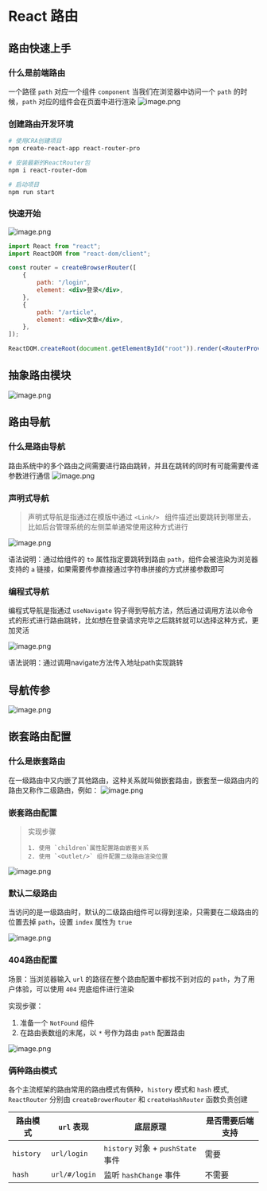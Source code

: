 # React 路由

## 路由快速上手

### 什么是前端路由

一个路径 `path` 对应一个组件 `component` 当我们在浏览器中访问一个 `path` 的时候，`path` 对应的组件会在页面中进行渲染
![image.png](assets/1-1720406867196-42.png)

### 创建路由开发环境

```bash
# 使用CRA创建项目
npm create-react-app react-router-pro

# 安装最新的ReactRouter包
npm i react-router-dom

# 启动项目
npm run start
```

### 快速开始

![image.png](assets/2-1720406867196-43.png)

```jsx
import React from "react";
import ReactDOM from "react-dom/client";

const router = createBrowserRouter([
    {
        path: "/login",
        element: <div>登录</div>,
    },
    {
        path: "/article",
        element: <div>文章</div>,
    },
]);

ReactDOM.createRoot(document.getElementById("root")).render(<RouterProvider router={router} />);
```

## 抽象路由模块

![image.png](assets/3-1720406867196-44.png)

## 路由导航

### 什么是路由导航

路由系统中的多个路由之间需要进行路由跳转，并且在跳转的同时有可能需要传递参数进行通信
![image.png](assets/4-1720406867196-45.png)

### 声明式导航

> 声明式导航是指通过在模版中通过 `<Link/> ` 组件描述出要跳转到哪里去，比如后台管理系统的左侧菜单通常使用这种方式进行

![image.png](assets/5-1720406867197-46.png)

语法说明：通过给组件的 `to` 属性指定要跳转到路由 `path`，组件会被渲染为浏览器支持的 `a` 链接，如果需要传参直接通过字符串拼接的方式拼接参数即可

### 编程式导航

编程式导航是指通过 `useNavigate` 钩子得到导航方法，然后通过调用方法以命令式的形式进行路由跳转，比如想在登录请求完毕之后跳转就可以选择这种方式，更加灵活

![image.png](assets/6-1720406867197-47.png)

语法说明：通过调用navigate方法传入地址path实现跳转

## 导航传参

![image.png](assets/7-1720406867197-48.png)

## 嵌套路由配置

### 什么是嵌套路由

在一级路由中又内嵌了其他路由，这种关系就叫做嵌套路由，嵌套至一级路由内的路由又称作二级路由，例如：
![image.png](assets/8-1720406867197-49.png)

### 嵌套路由配置

> 实现步骤
>
>     1. 使用 `children`属性配置路由嵌套关系
>     2. 使用 `<Outlet/>` 组件配置二级路由渲染位置

![image.png](assets/9-1720406867197-50.png)

### 默认二级路由

当访问的是一级路由时，默认的二级路由组件可以得到渲染，只需要在二级路由的位置去掉 `path`，设置 `index` 属性为 `true`

![image.png](assets/10-1720406867197-51.png)

### 404路由配置

场景：当浏览器输入 `url` 的路径在整个路由配置中都找不到对应的 `path`，为了用户体验，可以使用 `404` 兜底组件进行渲染

实现步骤：

1. 准备一个 `NotFound` 组件
2. 在路由表数组的末尾，以 `*` 号作为路由 `path` 配置路由

![image.png](assets/11-1720406867197-52.png)

### 俩种路由模式

各个主流框架的路由常用的路由模式有俩种，`history` 模式和 `hash` 模式, `ReactRouter` 分别由 `createBrowerRouter` 和 `createHashRouter` 函数负责创建

| 路由模式  | `url` 表现    | 底层原理                          | 是否需要后端支持 |
| --------- | ------------- | --------------------------------- | ---------------- |
| `history` | `url/login`   | `history` 对象 + `pushState` 事件 | 需要             |
| `hash`    | `url/#/login` | 监听 `hashChange` 事件            | 不需要           |
